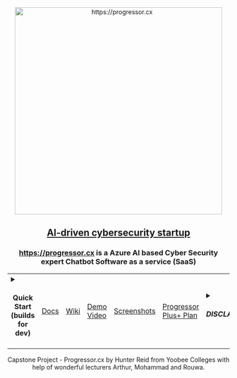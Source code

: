 <div style="text-align: center;">
    <img width="470" src="https://github.com/hunterjreid/Capstone/assets/62681404/d6f8f1ae-6f90-489e-9f13-e144f4024cab" alt="https://progressor.cx">
       <h2><a href="https://progressor.cx">    AI-driven cybersecurity startup</a> </h2>
    <h3><a href="https://progressor.cx">https://progressor.cx</a> is a Azure AI based Cyber Security expert Chatbot Software as a service (SaaS)</h3>
    <table align="center">
        <tr>
             <td><details closed><summary><h4 style="text-align: center;">Quick Start (builds for dev)</h4></summary>


```markdown
# For the client side:
git clone https://github.com/hunterjreid/Progressor.cx
cd Progressor.cx/client
npm i
npm run serve

# Open a new PowerShell and run the server:
cd Progressor.cx/server
npm i
npm run server
```
</details>
</td>
            <td><a href="READDOCS.md">Docs</a></td>
            <td><a href="READWIKI.md">Wiki</a></td>
            <td><a href="DEMO_VIDEO_LINK">Demo Video</a></td>
            <td><a href="SCREENSHOT.md">Screenshots</a></td>
            <td><a href="PROGRESSOR_PLUS_PLAN.md">Progressor Plus+ Plan</a></td>
            <td> <details closed>
        <summary><h5>DISCLAIMER</h5></summary>
        <p>
            I'm the sole creator behind Progressor, taking on this project solo. I'm Hunter Reid, currently pursuing my capstone project at Yoobee Colleges. The guidance and support from my esteemed mentors—Arthur, Mohammad, and Rouwa—have been invaluable. Their insights have helped shape Progressor into the practical cybersecurity resource it is today.
        </p>
    </details></td>
        </tr>
    </table>
    <p>Capstone Project - Progressor.cx by Hunter Reid from Yoobee Colleges with help of wonderful lecturers Arthur, Mohammad and Rouwa.</p>
</div>


